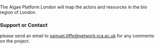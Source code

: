 The Algae Platform London will map the actors and resources in the bio region of London. 

### Support or Contact

please send an email to samuel.iliffe@network.rca.ac.uk for any comments on the project.


<!DOCTYPE html>
<html>
<head>
<meta charset='utf-8' />
<title>Display a map with a custom style</title>
<meta name='viewport' content='initial-scale=1,maximum-scale=1,user-scalable=no' />
<script src='https://api.tiles.mapbox.com/mapbox-gl-js/v1.5.0/mapbox-gl.js'></script>
<link href='https://api.tiles.mapbox.com/mapbox-gl-js/v1.5.0/mapbox-gl.css' rel='stylesheet' />
<style>
body { margin: 0; padding: 0; }
#map { position: absolute; top: 0; bottom: 0; width: 100%; };
</style>
</head>
<body>
<div id='map'></div>
<script>
mapboxgl.accessToken = 'pk.eyJ1IjoiZHVzdGRlbGVnYXRpb24iLCJhIjoiY2pta2Z0NTc4MDBnYTNybzB2MGJ3ajFmcyJ9.z1fpWch_VYv-y4hmREoB-A';
var map = new mapboxgl.Map({
container: 'map', // container id
style: 'mapbox://styles/mapbox/dark-v10', //hosted style id
center: [-77.38, 39], // starting position
zoom: 3 // starting zoom
});
</script>
 
</body>
</html>

